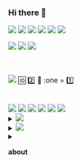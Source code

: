 ### Hi there 👋

<!--
**shin4sjh/shin4sjh** is a ✨ _special_ ✨ repository because its `README.md` (this file) appears on your GitHub profile.

Here are some ideas to get you started:

- 🔭 I’m currently working on ...
- 🌱 I’m currently learning ...
- 👯 I’m looking to collaborate on ...
- 🤔 I’m looking for help with ...
- 💬 Ask me about ...
- 📫 How to reach me: ...
- 😄 Pronouns: ...
- ⚡ Fun fact: ...
-->

<!--
https://shields.io/

https://simpleicons.org/ko-KR/

plastic, flat, flat-square, for-the-badge, social

<a href="버튼을 눌렀을 때 이동할 링크" target="_blank"><img src="https://img.shields.io/badge/뱃지레이블-배경색?style=뱃지모양&logo=로고&logoColor=로고색상"/></a>

-->


<a href="링크"><img src="https://img.shields.io/badge/JAVASCRIPT-F7DF1E?style=flat-square&logo=javascript&logoColor=white"/></a>
<a href="링크"><img src="https://img.shields.io/badge/SPRING-6DB33F?style=flat-square&logo=spring&logoColor=white"/></a>
<a href="링크"><img src="https://img.shields.io/badge/jQuery-0769AD?style=flat-square&logo=jQuery&logoColor=white"/></a>
<a href="링크"><img src="https://img.shields.io/badge/JAVA-4B4B77?style=flat-square&logo=java&logoColor=white"/></a>
<a href="링크"><img src="https://img.shields.io/badge/HTML5-E34F26?style=flat-square&logo=HTML5&logoColor=white"/></a>
<a href="링크"><img src="https://img.shields.io/badge/CSS3-1572B6?style=flat-square&logo=CSS3&logoColor=white"/></a>

<a href="링크"><img src="https://img.shields.io/badge/ORACLE-F80000?style=flat-square&logo=ORACLE&logoColor=white"/></a>
<a href="링크"><img src="https://img.shields.io/badge/ECLIPSE IDE-2C2255?style=flat-square&logo=ECLIPSE IDE&logoColor=white"/></a>
<a href="링크"><img src="https://img.shields.io/badge/VISUAL STUDIO CODE-007ACC?style=flat-square&logo=VISUAL STUDIO CODE&logoColor=white"/></a>

<br>
<br>
<a href="링크"><img src="https://img.shields.io/badge/VISUAL STUDIO-5C2D91?style=flat-square&logo=VISUAL STUDIO&logoColor=white"/></a>  🆔 2️⃣ 🥇 :one = 1️⃣
<br>
<br>
<br>




<img src="https://img.shields.io/badge/Android-3DDC84?style=flat-square&logo=Android&logoColor=white"/>
<img src="https://img.shields.io/badge/IOS-ffffff?style=flat&logo=IOS&logoColor=000000"/>
<img src="https://img.shields.io/badge/IOS-13?style=for-the-badge&logo=IOS&logoColor=000000"/>
<img src="https://img.shields.io/badge/IOS-ffffff?style=social&logo=IOS&logoColor=000000"/>
<img src="https://img.shields.io/badge/IOS-ffffff?style=flat-square&logo=IOS&logoColor=000000"/>
<img src="https://img.shields.io/badge/IOS-ffffff?style=flat-square&logo=IOS&logoColor=000000"/>




 

<details><summary>
<img src="https://img.shields.io/badge/Windows-ffffff?style=flat-square&logo=Windows&logoColor=0078D4"/>
</summary>  
<img src="https://img.shields.io/badge/Windows 11-ffffff?style=flat-square&logo=Windows11&logoColor=0078D4"/> <img src="https://img.shields.io/badge/Windows 10-ffffff?style=flat-square&logo=Windows10&logoColor=0078D6"/>
<img src="https://img.shields.io/badge/Windows XP-ffffff?style=flat-square&logo=WindowsXP&logoColor=003399"/>
<img src="https://img.shields.io/badge/Windows 98-ffffff?style=flat-square&logo=Windows95&logoColor=008080"/>
</details>
<details><summary><img src="https://img.shields.io/badge/-13?style=social&logo=apple&logoColor=000000"/></summary>
<img src="https://img.shields.io/badge/IOS-ffffff?style=plastic&logo=IOS&logoColor=000000"/>
<img src="https://img.shields.io/badge/appstore-0D96F6?style=flat&logo=appstore&logoColor=ffffff"/>
<img src="https://img.shields.io/badge/applemusic-FA243C?style=flat&logo=applemusic&logoColor=ffffff"/>
<img src="https://img.shields.io/badge/applepodcasts-9933CC?style=flat&logo=applepodcasts&logoColor=ffffff"/>
<img src="https://img.shields.io/badge/appletv-9933CC?style=flat&logo=appletv&logoColor=ffffff"/>
<img src="https://img.shields.io/badge/Swift-F05138?style=flat&logo=swift&logoColor=ffffff"/>



</details>



<details><summary>

**about**
</summary>
<img src="https://img.shields.io/badge/nintendoswitch-ffffff?style=for-the-badge&logo=nintendoswitch&logoColor=E60012"/>
</details>





